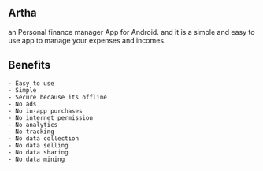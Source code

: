 ## Artha 
 an Personal finance manager App for Android. and it is a simple and easy to use app to manage your expenses and incomes.
 ## Benefits
    - Easy to use
    - Simple
    - Secure because its offline
    - No ads
    - No in-app purchases
    - No internet permission
    - No analytics
    - No tracking
    - No data collection
    - No data selling
    - No data sharing
    - No data mining